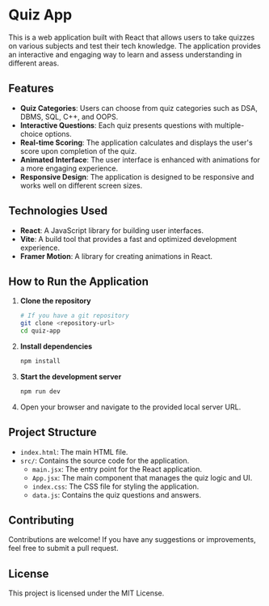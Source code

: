 # Quiz App

This is a web application built with React that allows users to take quizzes on various subjects and test their tech knowledge. The application provides an interactive and engaging way to learn and assess understanding in different areas.

## Features

- **Quiz Categories**: Users can choose from quiz categories such as DSA, DBMS, SQL, C++, and OOPS.
- **Interactive Questions**: Each quiz presents questions with multiple-choice options.
- **Real-time Scoring**: The application calculates and displays the user's score upon completion of the quiz.
- **Animated Interface**: The user interface is enhanced with animations for a more engaging experience.
- **Responsive Design**: The application is designed to be responsive and works well on different screen sizes.

## Technologies Used

- **React**: A JavaScript library for building user interfaces.
- **Vite**: A build tool that provides a fast and optimized development experience.
- **Framer Motion**: A library for creating animations in React.

## How to Run the Application

1. **Clone the repository**
    ```bash
    # If you have a git repository
    git clone <repository-url>
    cd quiz-app
    ```

2. **Install dependencies**
    ```bash
    npm install
    ```

3. **Start the development server**
    ```bash
    npm run dev
    ```

4. Open your browser and navigate to the provided local server URL.

## Project Structure

- `index.html`: The main HTML file.
- `src/`: Contains the source code for the application.
    - `main.jsx`: The entry point for the React application.
    - `App.jsx`: The main component that manages the quiz logic and UI.
    - `index.css`: The CSS file for styling the application.
    - `data.js`: Contains the quiz questions and answers.

## Contributing

Contributions are welcome! If you have any suggestions or improvements, feel free to submit a pull request.

## License

This project is licensed under the MIT License.
